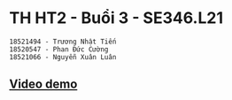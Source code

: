 # TH HT2 - Buổi 3 - SE346.L21
	18521494 - Trương Nhật Tiến
	18520547 - Phan Đức Cường 
	18521066 - Nguyễn Xuân Luân
## [Video demo](https://drive.google.com/drive/folders/1bIBnS4folJJSHwRQJRS5HbCf6RLZAgw3?usp=sharing)
